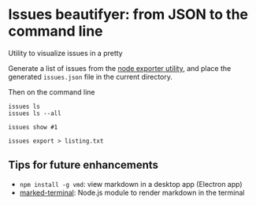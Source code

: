 # Issues beautifyer: from JSON to the command line

Utility to visualize issues in a pretty

Generate a list of issues from the [node exporter utility](../all_in_one),
and place the generated `issues.json` file in the current directory.

Then on the command line

```shell
issues ls
issues ls --all

issues show #1

issues export > listing.txt
```


## Tips for future enhancements

- `npm install -g vmd`: view markdown in a desktop app (Electron app)
- [marked-terminal](https://www.npmjs.com/package/marked-terminal): Node.js module to render markdown in the terminal
